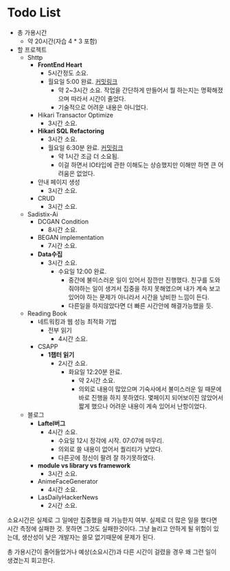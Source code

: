 # Todo List

- 총 가용시간
  - 약 20시간(자습 4 * 3 포함)
- 할 프로젝트
  - Shttp
    - **FrontEnd Heart**
      - 5시간정도 소요.
      - 월요일 5:00 완료. [커밋링크](https://github.com/sadistic-coder/Shttp/commit/19b0559d0fe1a045eaaf55fbf45f0e803e539bc9)
        - 약 2~3시간 소요. 작업을 간단하게 만들어서 뭘 하는지는 명확해졌으며 따라서 시간이 줄었다.
        - 기술적으로 어려운 내용은 아니었다.
    - Hikari Transactor Optimize
      - 3시간 소요.
    - **Hikari SQL Refactoring**
      - 3시간 소요.
      - 월요일 6:30분 완료. [커밋링크](https://github.com/sadistic-coder/Shttp/commit/273395916b04326029c21e43ec496d060f040f08)
        - 약 1시간 조금 더 소요됨.
        - 이걸 하면서 IO타입에 관한 이해도는 상승했지만 이해만 하면 큰 어려움은 없었다.
    - 안내 페이지 생성
      - 3시간 소요.
    - CRUD
      - 3시간 소요.
  - Sadistix-Ai
    - DCGAN Condition
      - 8시간 소요.
    - BEGAN implementation
      - 7시간 소요.
    - **Data수집**
      - 3시간 소요.
        - 수요일 12:00 완료.
          - 중간에 불미스러운 일이 있어서 잠깐만 진행했다. 친구를 도와줘야하는 일이 생겨서 집중을 하지 못해였으며 내가 계속 보고있어야 하는 문제가 아니라서 시간을 낭비한 느낌이 든다.
          - 다른일을 하지않았다면 더 빠른 시간안에 해결가능했을 듯.
  - Reading Book
    - 네트워킹과 웹 성능 최적화 기법
      - 전부 읽기
        - 4시간 소요.
    - CSAPP
      - **1챕터 읽기**
        - 2시간 소요.
          - 화요일 12:20분 완료.
            - 약 2시간 소요.
            - 의외로 내용이 많았으며 기숙사에서 불미스러운 일 때문에 바로 진행을 하지 못하였다. 몇페이지 되어보이진 않았어서 짧게 했으나 어려운 내용이 계속 있어서 난항이었다.
  - 블로그
    - **Laftel버그**
      - 4시간 소요.
        - 수요일 12시 정각에 시작. 07:07에 마무리.
        - 의외로 쓸 내용이 없어서 퀄리티가 낮았다.
        - 다른곳에 정신이 팔려 잘 하기못하였다.
    - **module vs library vs framework**
      - 3시간 소요.
    - AnimeFaceGenerator
      - 4시간 소요.
    - LasDailyHackerNews
      - 2시간 소요.

소요시간은 실제로 그 일에만 집중했을 때 가능한지 여부. 실제로 더 많은 일을 했다면 시간 측정에 실패한 것. 못하면 그것도 실패한것이다. 그냥 늘리고 안하게 될 위험이 있는데, 생산성이 낮은 개발자는 쓸모 없기때문에 문제가 된다.

총 가용시간이 줄어들었거나 예상(소요시간)과 다른 시간이 걸렸을 경우 왜 그런 일이 생겼는지 회고한다.
